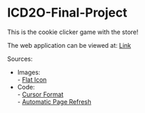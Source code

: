 # ICD2O-Final-Project

This is the cookie clicker game with the store!

The web application can be viewed at: [Link](https://mths-icd2o-1-2024.github.io/ICD2O-Final-Project-ain.jeong/) 

Sources:<br/>
+ Images:<br/>- [Flat Icon](https://www.flaticon.com/)
+ Code:<br/>- [Cursor Format](https://developer.mozilla.org/en-US/docs/Web/CSS/cursor)<br/>- [Automatic Page Refresh](https://www.freecodecamp.org/news/javascript-refresh-page-how-to-reload-a-page-in-js/)